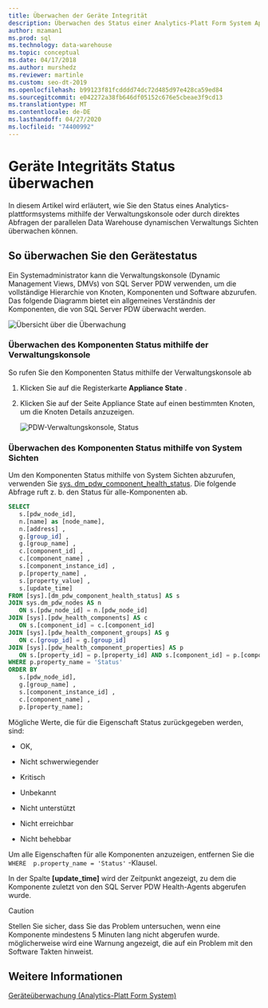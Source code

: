 ```yaml
---
title: Überwachen der Geräte Integrität
description: Überwachen des Status einer Analytics-Platt Form System Appliance mithilfe der Verwaltungskonsole oder durch direktes Abfragen der parallelen Data Warehouse dynamischen Verwaltungs Sichten.
author: mzaman1
ms.prod: sql
ms.technology: data-warehouse
ms.topic: conceptual
ms.date: 04/17/2018
ms.author: murshedz
ms.reviewer: martinle
ms.custom: seo-dt-2019
ms.openlocfilehash: b99123f81fcdddd74dc72d485d97e428ca59ed84
ms.sourcegitcommit: e042272a38fb646df05152c676e5cbeae3f9cd13
ms.translationtype: MT
ms.contentlocale: de-DE
ms.lasthandoff: 04/27/2020
ms.locfileid: "74400992"
---
```

# <a name="monitor-appliance-health-state"></a>Geräte Integritäts Status überwachen
In diesem Artikel wird erläutert, wie Sie den Status eines Analytics-plattformsystems mithilfe der Verwaltungskonsole oder durch direktes Abfragen der parallelen Data Warehouse dynamischen Verwaltungs Sichten überwachen können. 
  
## <a name="to-monitor-the-appliance-state"></a>So überwachen Sie den Gerätestatus  
Ein Systemadministrator kann die Verwaltungskonsole (Dynamic Management Views, DMVs) von SQL Server PDW verwenden, um die vollständige Hierarchie von Knoten, Komponenten und Software abzurufen. Das folgende Diagramm bietet ein allgemeines Verständnis der Komponenten, die von SQL Server PDW überwacht werden.  
  
![Übersicht über die Überwachung](./media/monitor-appliance-health-state/SQL_Server_PDW_Monitoring_Overview.png "SQL_Server_PDW_Monitoring_Overview")  
  
### <a name="monitor-component-status-by-using-the-admin-console"></a>Überwachen des Komponenten Status mithilfe der Verwaltungskonsole  
So rufen Sie den Komponenten Status mithilfe der Verwaltungskonsole ab  
  
1.  Klicken Sie auf die Registerkarte **Appliance State** .  
  
2.  Klicken Sie auf der Seite Appliance State auf einen bestimmten Knoten, um die Knoten Details anzuzeigen.  
  
    ![PDW-Verwaltungskonsole, Status](./media/monitor-appliance-health-state/SQL_Server_PDW_AdminConsol_State.png "SQL_Server_PDW_AdminConsol_State")  
  
### <a name="monitor-component-status-by-using-system-views"></a>Überwachen des Komponenten Status mithilfe von System Sichten  
Um den Komponenten Status mithilfe von System Sichten abzurufen, verwenden Sie [sys. dm_pdw_component_health_status](../relational-databases/system-dynamic-management-views/sys-dm-pdw-component-health-status-transact-sql.md). Die folgende Abfrage ruft z. b. den Status für alle-Komponenten ab.  
  
```sql  
SELECT   
   s.[pdw_node_id],  
   n.[name] as [node_name],  
   n.[address] ,  
   g.[group_id] ,  
   g.[group_name] ,  
   c.[component_id] ,  
   c.[component_name] ,  
   s.[component_instance_id] ,   
   p.[property_name] ,  
   s.[property_value] ,  
   s.[update_time]  
FROM [sys].[dm_pdw_component_health_status] AS s  
JOIN sys.dm_pdw_nodes AS n   
   ON s.[pdw_node_id] = n.[pdw_node_id]  
JOIN [sys].[pdw_health_components] AS c   
   ON s.[component_id] = c.[component_id]  
JOIN [sys].[pdw_health_component_groups] AS g   
   ON c.[group_id] = g.[group_id]  
JOIN [sys].[pdw_health_component_properties] AS p   
   ON s.[property_id] = p.[property_id] AND s.[component_id] = p.[component_id]  
WHERE p.property_name = 'Status'  
ORDER BY  
   s.[pdw_node_id],  
   g.[group_name] ,   
   s.[component_instance_id] ,  
   c.[component_name] ,   
   p.[property_name];  
```  
  
Mögliche Werte, die für die Eigenschaft Status zurückgegeben werden, sind:  
  
-   OK,  
  
-   Nicht schwerwiegender  
  
-   Kritisch  
  
-   Unbekannt  
  
-   Nicht unterstützt  
  
-   Nicht erreichbar  
  
-   Nicht behebbar  
  
Um alle Eigenschaften für alle Komponenten anzuzeigen, entfernen Sie die `WHERE  p.property_name = 'Status'` -Klausel.  
  
In der Spalte **[update_time]** wird der Zeitpunkt angezeigt, zu dem die Komponente zuletzt von den SQL Server PDW Health-Agents abgerufen wurde.  
  
> [!CAUTION]  
> Stellen Sie sicher, dass Sie das Problem untersuchen, wenn eine Komponente mindestens 5 Minuten lang nicht abgerufen wurde. möglicherweise wird eine Warnung angezeigt, die auf ein Problem mit den Software Takten hinweist.  
  
## <a name="see-also"></a>Weitere Informationen  
<!-- MISSING LINKS [Common Metadata Query Examples &#40;SQL Server PDW&#41;](../sqlpdw/common-metadata-query-examples-sql-server-pdw.md)  -->  
[Geräteüberwachung &#40;Analytics-Platt Form System&#41;](appliance-monitoring.md)  
  
